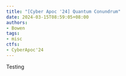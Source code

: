```yaml
---
title: "[Cyber Apoc '24] Quantum Conundrum"
date: 2024-03-15T08:59:05+08:00
authors:
- Bowen
tags:
- misc
ctfs:
- CyberApoc'24
---
```


Testing
